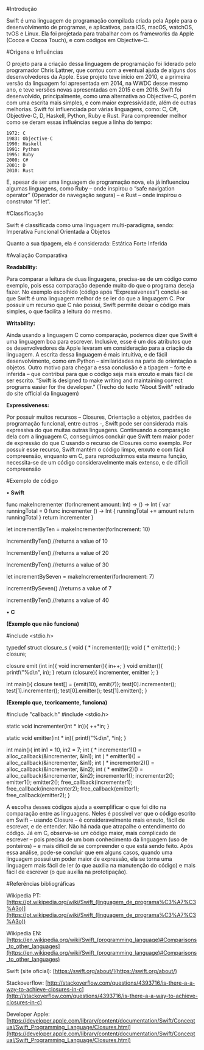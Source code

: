 #Introdução

Swift é uma linguagem de programação compilada criada pela Apple para o desenvolvimento de programas, e aplicativos, para iOS, macOS, watchOS, tvOS e Linux. Ela foi projetada para trabalhar com os frameworks da Apple (Cocoa e Cocoa Touch), e com códigos em Objective-C.


#Origens e Influências

O projeto para a criação dessa linguagem de programação foi liderado pelo programador Chris Lattner, que contou com a eventual ajuda de alguns dos desenvolvedores da Apple. Esse projeto teve início em 2010, e a primeira versão da linguagem foi apresentada em 2014, na WWDC desse mesmo ano, e teve versões novas apresentadas em 2015 e em 2016. Swift foi desenvolvido, principalmente, como uma alternativa ao Objective-C, porém com uma escrita mais simples, e com maior expressividade, além de outras melhorias. 
	Swift foi influenciada por várias linguagens, como: C, C#, Objective-C, D, Haskell, Python, Ruby e Rust. Para compreender melhor como se deram essas influências segue a linha do tempo:
	
	1972: C
	1983: Objective-C
	1990: Haskell
	1991: Python
	1995: Ruby
	2000: C#
	2001: D
	2010: Rust

E, apesar de ser uma linguagem de programação nova, ela já influenciou algumas linguagens, como Ruby – onde inspirou o “safe navigation operator” (Operador de navegação segura) – e Rust – onde inspirou o construtor “if let”.


#Classificação

Swift é classificada como uma linguagem multi-paradigma, sendo:
	Imperativa
	Funcional
	Orientada a Objetos

Quanto a sua tipagem, ela é considerada:
	Estática
	Forte
	Inferida


#Avaliação Comparativa

**Readability:** 

Para comparar a leitura de duas linguagens, precisa-se de um código como exemplo, pois essa comparação depende muito do que o programa deseja fazer. No exemplo escolhido (código após “Expressiveness”) conclui-se que Swift é uma linguagem melhor de se ler do que a linguagem C. Por possuir um recurso que C não possui, Swift permite deixar o código mais simples, o que facilita a leitura do mesmo.

**Writability:**

Ainda usando a linguagem C como comparação, podemos dizer que Swift é uma linguagem boa para escrever. Inclusive, esse é um dos atributos que os desenvolvedores da Apple levaram em consideração para a criação da linguagem. A escrita dessa linguagem é mais intuitiva, e de fácil desenvolvimento, como em Python – similaridades na parte de orientação a objetos. Outro motivo para chegar a essa conclusão é a tipagem – forte e inferida – que contribui para que o código seja mais enxuto e mais fácil de ser escrito. 
	“Swift is designed to make writing and maintaining correct programs easier for the developer.” (Trecho do texto “About Swift” retirado do site official da linguagem)


**Expressiveness:** 

Por possuir muitos recursos – Closures, Orientação a objetos, padrões de programação funcional, entre outros -, Swift pode ser considerada mais expressiva do que muitas outras linguagens. Continuando a comparação dela com a linguagem C, conseguimos concluir que Swift tem maior poder de expressão do que C usando o recurso de Closures como exemplo. Por possuir esse recurso, Swift mantém o código limpo, enxuto e com fácil compreensão, enquanto em C, para reproduzirmos esta mesma função, necessita-se de um código consideravelmente mais extenso, e de difícil compreensão

#Exemplo de código

•	**Swift**

func makeIncrementer (forIncrement amount: Int) -> () -> Int {
	var runningTotal = 0
	func incrementer () -> Int {
		runningTotal += amount
		return runningTotal
	}
	return incrementer
}

let incrementByTen = makeIncrementer(forIncrement: 10)

IncrementByTen()
//returns a value of 10

IncrementByTen()
//returns a value of 20

IncrementByTen()
//returns a value of 30

let incrementBySeven = makeIncrementer(forIncrement: 7)

incrementBySeven()
//returns a value of 7

incrementByTen()
//returns a value of 40


•	**C**

**(Exemplo que não funciona)**

#include <stdio.h>

typedef struct closure_s {
	void ( * incrementer)();
	void ( * emitter)();
} closure;

closure emit (int in){
	void incrementer(){
		in++;
	}
	void emitter(){
		printf("%d\n", in);
	}
	return (closure){
		incrementer, emitter
	};
}

int main(){
	closure test[] = {emit(10), emit(7)};
	test[0].incrementer();
	test[1].incrementer();
	test[0].emitter();
	test[1].emitter();
}


**(Exemplo que, teoricamente, funciona)**

#include "callback.h"
#include <stdio.h>

static void incrementer(int * in)){
	++*in;
}

static void emitter(int * in){
	printf("%d\n", *in);
}

int main(){
	int in1 = 10, in2 = 7;
	int ( * incrementer1)() = alloc_callback(&incrementer, &in1);
	int ( * emitter1)() = alloc_callback(&incrementer, &in1);
	int ( * incrementer2)() = alloc_callback(&incrementer, &in2);
	int ( * emitter2)() = alloc_callback(&incrementer, &in2);
	incrementer1();
	incrementer2();
	emitter1();
	emitter2();
	free_callback(incrementer1);
	free_callback(incrementer2);
	free_callback(emitter1);
	free_callback(emitter2);
}


A escolha desses códigos ajuda a exemplificar o que foi dito na comparação entre as linguagens. Neles é possível ver que o código escrito em Swift – usando Closure – é consideravelmente mais enxuto, fácil de escrever, e de entender. Não há nada que atrapalhe o entendimento do código. Já em C, observa-se um código maior, mais complicado de escrever – pois precisa de um bom conhecimento da linguagem (uso de ponteiros) – e mais difícil de se compreender o que está sendo feito. 
Após essa análise, pode-se concluir que em alguns casos, quando uma linguagem possui um poder maior de expressão, ela se torna uma linguagem mais fácil de ler (o que auxilia na manutenção do código) e mais fácil de escrever (o que auxilia na prototipação).


#Referências bibliográficas

Wikipedia PT: [https://pt.wikipedia.org/wiki/Swift_(linguagem_de_programa%C3%A7%C3%A3o)](https://pt.wikipedia.org/wiki/Swift_(linguagem_de_programa%C3%A7%C3%A3o))

Wikipedia EN: [https://en.wikipedia.org/wiki/Swift_(programming_language)#Comparisons_to_other_languages](https://en.wikipedia.org/wiki/Swift_(programming_language)#Comparisons_to_other_languages)

Swift (site oficial): [https://swift.org/about/](https://swift.org/about/)

Stackoverflow: [http://stackoverflow.com/questions/4393716/is-there-a-a-way-to-achieve-closures-in-c](http://stackoverflow.com/questions/4393716/is-there-a-a-way-to-achieve-closures-in-c)

Developer Apple: [https://developer.apple.com/library/content/documentation/Swift/Conceptual/Swift_Programming_Language/Closures.html](https://developer.apple.com/library/content/documentation/Swift/Conceptual/Swift_Programming_Language/Closures.html)

